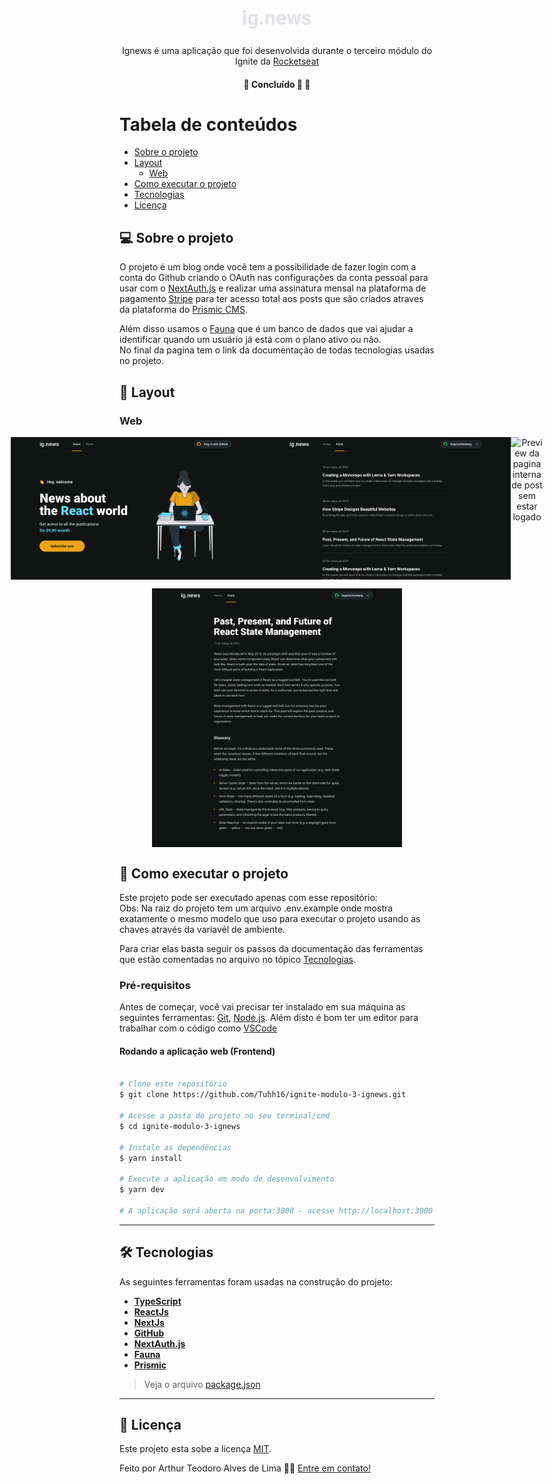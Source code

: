 

<h1 align="center">
     <img src="https://github.com/Tuhh16/ignite-modulo-3-ignews/blob/main/public/images/logo.svg" width="110" height="31"/>
</h1>

<p align="center">  
 Ignews é uma aplicação que foi desenvolvida durante o terceiro módulo do Ignite da <a href="https://rocketseat.com.br/">Rocketseat</a>
</p>

<h4 align="center">
	🚧 Concluído 🚀 🚧
</h4>

Tabela de conteúdos
=================
<!--ts-->
   * [Sobre o projeto](#-sobre-o-projeto)
   * [Layout](#-layout)
     * [Web](#web)
   * [Como executar o projeto](#-como-executar-o-projeto)
   * [Tecnologias](#-tecnologias)
   * [Licença](#user-content--licença)
<!--te-->


## 💻 Sobre o projeto

<p>O projeto é um blog onde você tem a possibilidade de fazer login com a conta do Github criando o OAuth nas configurações da conta pessoal para usar com o <a href="https://next-auth.js.org/">NextAuth.js</a> e realizar uma assinatura mensal na plataforma de pagamento <a href="https://stripe.com/br">Stripe</a> para ter acesso total aos posts que são criados atraves da plataforma do <a href="https://prismic.io/">Prismic CMS</a>.</p>
<p>Além disso usamos o <a href="https://fauna.com/">Fauna</a> que é um banco de dados que vai ajudar a identificar quando um usuário já está com o plano ativo ou não. <br> No final da pagina tem o link da documentação de todas tecnologias usadas no projeto.</p>

## 🎨 Layout

### Web

<p align="center" style="display: flex; align-items: flex-start; justify-content: center;">
  <img title="Preview da Home" src="./public/images/screenshot/Home.jpg" width="400px" alt="Preview da Home">
  <img title="Preview da Home ouvindo um episódio do podcast" src="./public/images/screenshot/Posts.jpg" width="400px" alt="Preview da Home ouvindo um episódio do podcast">
  <img title="Preview da pagina interna de post sem estar logado" src="./public/images/screenshot/Interna%20de%20Post%20(não%20logado).jpg" width="400px" alt="Preview da pagina interna de post sem estar logado">  
</p>

<p align="center" style="display: flex; align-items: flex-start; justify-content: center;">
  <img title="Preview da pagina interna de post logado" src="./public/images/screenshot/Interna%20de%20Post.jpg" width="400px" alt="Preview da pagina interna de post logado">
</p>

## 🚀 Como executar o projeto

Este projeto pode ser executado apenas com esse repositório:<br>
Obs: Na raiz do projeto tem um arquivo .env.example onde mostra exatamente o mesmo modelo que uso para executar o projeto usando as chaves através da variavél de ambiente.<br>

Para criar elas basta seguir os passos da documentação das ferramentas que estão comentadas no arquivo no tópico [Tecnologias](#-tecnologias).

### Pré-requisitos

Antes de começar, você vai precisar ter instalado em sua máquina as seguintes ferramentas:
[Git](https://git-scm.com), [Node.js](https://nodejs.org/en/). 
Além disto é bom ter um editor para trabalhar com o código como [VSCode](https://code.visualstudio.com/)

#### Rodando a aplicação web (Frontend)

```bash

# Clone este repositório
$ git clone https://github.com/Tuhh16/ignite-modulo-3-ignews.git

# Acesse a pasta do projeto no seu terminal/cmd
$ cd ignite-modulo-3-ignews

# Instale as dependências
$ yarn install

# Execute a aplicação em modo de desenvolvimento
$ yarn dev

# A aplicação será aberta na porta:3000 - acesse http://localhost:3000

```

---

## 🛠 Tecnologias

As seguintes ferramentas foram usadas na construção do projeto:

-   **[TypeScript](https://www.typescriptlang.org/)**
-   **[ReactJs](https://pt-br.reactjs.org/)**
-   **[NextJs](https://nextjs.org/docs/getting-started)**
-   **[GitHub](https://docs.github.com/pt)**
-   **[NextAuth.js](https://next-auth.js.org/getting-started/introduction)**
-   **[Fauna](https://docs.fauna.com/fauna/current/start/index.html)**
-   **[Prismic](https://prismic.io/docs)**

> Veja o arquivo  [package.json](https://github.com/Tuhh16/ignite-modulo-3-ignews/blob/master/package.json)

---

## 📝 Licença

Este projeto esta sobe a licença [MIT](./LICENSE).

Feito por Arthur Teodoro Alves de Lima 👋🏽 [Entre em contato!](https://www.linkedin.com/in/arthur-lima-reactjs/)
